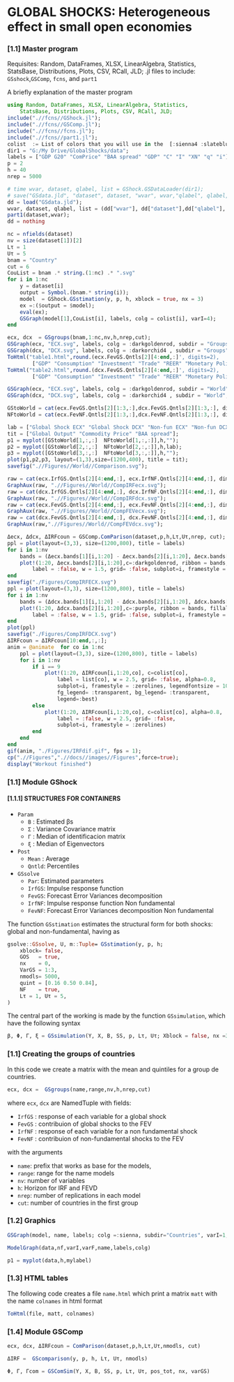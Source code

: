 # **GLOBAL SHOCKS: Heterogeneous effect in small open economies**

### [1.1] Master program
Requisites: Random, DataFrames, XLSX, LinearAlgebra, Statistics, StatsBase, Distributions, Plots, CSV, RCall, JLD;
.jl files to include: `GSshock`,`GSComp`, `fcns`, and  `part1`

A briefly explanation of the master program
```julia
using Random, DataFrames, XLSX, LinearAlgebra, Statistics,
	StatsBase, Distributions, Plots, CSV, RCall, JLD;
include(".//fcns//GShock.jl");
include(".//fcns//GSComp.jl");
include(".//fcns//fcns.jl");
include(".//fcns//part1.jl");
colist  := List of colors that you will use in the  [:sienna4 :slateblue4 :teal :darkgoldenrod :blue :green :orange  :red :purple :magenta :rosybrown4 :darkorchid4 :hotpink3 :palevioletred4 :cyan]
dir1 = "G:/My Drive/GlobalShocks/data";
labels = ["GDP G20" "ComPrice" "BAA spread" "GDP" "C" "I" "XN" "q" "i"];
p = 2
h = 40
nrep = 5000
```
```julia
# time wvar, dataset, qlabel, list = GShock.GSDataLoader(dir1);
# save("GSdata.jld", "dataset", dataset, "wvar", wvar,"qlabel", qlabel, "list" , list);
dd = load("GSdata.jld");
wvar, dataset, qlabel, list = (dd["wvar"], dd["dataset"],dd["qlabel"], dd["list"]);
part1(dataset,wvar);
dd = nothing
```
```julia
nc = nfields(dataset)
nv = size(dataset[1])[2]
Lτ = 1
Uτ = 5
bnam = "Country"
cut = 6
CouList = bnam .* string.(1:nc) .* ".svg"
for i in 1:nc
	y = dataset[i]
	output = Symbol.(bnam.* string(i));
	model  = GShock.GSstimation(y, p, h, xblock = true, nx = 3)
	ex =:($output = $model);
	eval(ex);
	GSGraph(model[1],CouList[i], labels, colg = colist[i], varI=4);
end
```
```julia
ecx, dcx  = GSgroups(bnam,1:nc,nv,h,nrep,cut);
GSGraph(ecx, "ECX.svg", labels, colg = :darkgoldenrod, subdir = "Groups", varI=4);
GSGraph(dcx, "DCX.svg", labels, colg = :darkorchid4 , subdir = "Groups", varI=4);
ToHtml("table1.html",round.(ecx.FevGS.Qntls[2][4:end,:]', digits=2),
        ["GDP" "Consumption" "Investment" "Trade" "REER" "Monetary Policy"]);
ToHtml("table2.html",round.(dcx.FevGS.Qntls[2][4:end,:]', digits=2),
        ["GDP" "Consumption" "Investment" "Trade" "REER" "Monetary Policy"]);
```
```julia
GSGraph(ecx, "ECX.svg", labels, colg = :darkgoldenrod, subdir = "World", varI=1, varF=3);
GSGraph(dcx, "DCX.svg", labels, colg = :darkorchid4 , subdir = "World", varI=1, varF=3);
```
```julia
GStoWorld = cat(ecx.FevGS.Qntls[2][1:3,:],dcx.FevGS.Qntls[2][1:3,:], dims=3);
NFtoWorld = cat(ecx.FevNF.Qntls[2][1:3,:],dcx.FevNF.Qntls[2][1:3,:], dims=3);
```
```julia
lab = ["Global Shock ECX" "Global Shock DCX" "Non-fun ECX" "Non-fun DCX"];
tit = ["Global Output" "Commodity Price" "BAA spread"];
p1 = myplot([GStoWorld[1,:,:]  NFtoWorld[1,:,:]],h,"");
p2 = myplot([GStoWorld[2,:,:]  NFtoWorld[2,:,:]],h,lab);
p3 = myplot([GStoWorld[3,:,:]  NFtoWorld[3,:,:]],h,"");
plot(p1,p2,p3, layout=(1,3),size=(1200,400), title = tit);
savefig(".//Figures//World//Comparison.svg");
```
```julia
raw = cat(ecx.IrfGS.Qntls[2][4:end,:], ecx.IrfNF.Qntls[2][4:end,:], dims=3);
GraphAux(raw, ".//Figures//World//CompIRFecx.svg");
raw = cat(dcx.IrfGS.Qntls[2][4:end,:], dcx.IrfNF.Qntls[2][4:end,:], dims=3);
GraphAux(raw, ".//Figures//World//CompIRFdcx.svg");
raw = cat(ecx.FevGS.Qntls[2][4:end,:], ecx.FevNF.Qntls[2][4:end,:], dims=3);
GraphAux(raw, ".//Figures//World//CompFEVecx.svg");
raw = cat(dcx.FevGS.Qntls[2][4:end,:], dcx.FevNF.Qntls[2][4:end,:], dims=3);
GraphAux(raw,".//Figures//World//CompFEVdcx.svg");
```
```julia
Δecx, Δdcx, ΔIRFcoun = GSComp.ComParison(dataset,p,h,Lτ,Uτ,nrep, cut);
ppl = plot(layout=(3,3), size=(1200,800), title = labels)
for i in 1:nv
	bands = (Δecx.bands[1][i,1:20] - Δecx.bands[2][i,1:20],	Δecx.bands[2][i,1:20] - Δecx.bands[3][i,1:20])
	plot!(1:20, Δecx.bands[2][i,1:20],c=:darkgoldenrod, ribbon = bands, fillalpha=0.2,
		label = :false, w = 1.5, grid= :false, subplot=i, framestyle = :zerolines)
end
savefig("./Figures/CompIRFECX.svg")
ppl = plot(layout=(3,3), size=(1200,800), title = labels)
for i in 1:nv
	bands = (Δdcx.bands[1][i,1:20] - Δdcx.bands[2][i,1:20],	Δdcx.bands[2][i,1:20] - Δdcx.bands[3][i,1:20])
	plot!(1:20, Δdcx.bands[2][i,1:20],c=:purple, ribbon = bands, fillalpha=0.2,
		label = :false, w = 1.5, grid= :false, subplot=i, framestyle = :zerolines)
end
plot(ppl)
savefig("./Figures/CompIRFDCX.svg")
ΔIRFcoun = ΔIRFcoun[10:end,:,:];
anim = @animate  for co in 1:nc
	ppl = plot(layout=(3,3), size=(1200,800), title = labels)
	for i in 1:nv
		if i == 9
			plot!(1:20, ΔIRFcoun[i,1:20,co], c=colist[co],
				label = list[co], w = 2.5, grid= :false, alpha=0.8,
				subplot=i, framestyle = :zerolines, legendfontsize = 10,
				fg_legend= :transparent, bg_legend= :transparent,
				legend=:best)
		else
			plot!(1:20, ΔIRFcoun[i,1:20,co], c=colist[co], alpha=0.8,
				label = :false, w = 2.5, grid= :false,
				subplot=i, framestyle = :zerolines)
		end
	end
end
gif(anim, "./Figures/IRFdif.gif", fps = 1);
cp(".//Figures",".//docs//images//Figures",force=true);
display("Workout finished")
```

### [1.1] Module GShock
####  [1.1.1] STRUCTURES FOR CONTAINERS

- `Param`
  - `B` : Estimated βs
  - `Σ` : Variance Covariance matrix
  - `Γ` : Median of identificacion matrix
  - `ξ` : Median of Eigenvectors
- `Post`
  - `Mean` : Average
  - `Qntld`: Percentiles
- `GSsolve`
  - `Par`: Estimated parameters
  - `IrfGS`: Impulse response function
  - `FevGS`: Forecast Error Variances decomposition
  - `IrfNF`: Impulse response function Non fundamental
  - `FevNF`: Forecast Error Variances decomposition Non fundamental

The function `GSstimation` estimates the structural form for both shocks: global and non-fundamental, having as 

```julia
gsolve::GSsolve, U, m::Tuple= GSstimation(y, p, h;
	xblock= false,
	GOS   = true,
	nx    = 0,
	VarGS = 1:3,
	nmodls= 5000,
	quint = [0.16 0.50 0.84],
	NF    = true,
	Lτ = 1, Uτ = 5,
)
```
The central part of the working is made by the function `GSsimulation`, which have the following syntax
```julia
β, Φ, Γ, ξ = GSsimulation(Y, X, B, SS, p, Lτ, Uτ; Xblock = false, nx =3, varGS = 1:3, nonfun = true)
```

### [1.1] Creating the groups of countries
In this code we create a matrix with the mean and quintiles for a group de countries.
```julia
ecx, dcx =  GSgroups(name,range,nv,h,nrep,cut)
```
where `ecx`, `dcx` are NamedTuple with fields:
- `IrfGS` : response of each variable for a global shock
- `FevGS` : contribuion of global shocks to the FEV
- `IrfNF` : response of each variable for a non fundamental shock
- `FevNF` : contribuion of non-fundamental shocks to the FEV

with the arguments
- `name`: prefix that works as base for the models,
- `range`: range for the name models
- `nv`: number of variables
- `h`: Horizon for IRF and FEVD
- `nrep`: number of replications in each model
- `cut`: number of countries in the first group

### [1.2] Graphics
```julia
GSGraph(model, name, labels; colg =:sienna, subdir="Countries", varI=1, varF = 0)
```
```julia
ModelGraph(data,nf,varI,varF,name,labels,colg)
```
```julia
p1 = myplot(data,h,mylabel)
```
### [1.3] HTML tables
The following code creates a file `name.html` which print a matrix `matt` with the name `colnames` in html format
```julia
ToHtml(file, matt, colnames)
```


### [1.4] Module GSComp
```julia
ecx, dcx, ΔIRFcoun = ComParison(dataset,p,h,Lτ,Uτ,nmodls, cut)
```
```julia
ΔIRF =  GScomparison(y, p, h, Lτ, Uτ, nmodls)
```
```julia
Φ, Γ, Γcom = GSComSim(Y, X, B, SS, p, Lτ, Uτ, pos_tot, nx, varGS)
```
```

